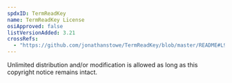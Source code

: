```yaml
---
spdxID: TermReadKey
name: TermReadKey License
osiApproved: false
listVersionAdded: 3.21
crossRefs: 
  - "https://github.com/jonathanstowe/TermReadKey/blob/master/README#L9-L10"
---
```


Unlimited distribution and/or modification is allowed as long as this copyright notice remains intact.
